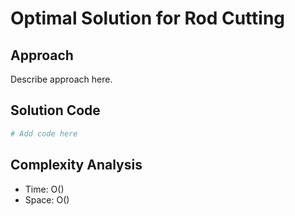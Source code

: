 # Optimal Solution for Rod Cutting

## Approach

Describe approach here.

## Solution Code

```python
# Add code here
```
## Complexity Analysis

- Time: O() 
- Space: O()
